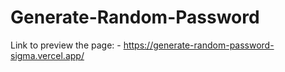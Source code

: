 # Generate-Random-Password
Link to preview the page: - https://generate-random-password-sigma.vercel.app/

